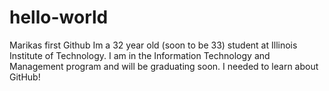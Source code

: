# hello-world
Marikas first Github
Im a 32 year old (soon to be 33) student at Illinois Institute of Technology. I am in the Information Technology and Management program and will be graduating soon. I needed to learn about GitHub!
